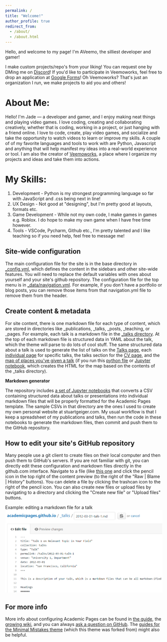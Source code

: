 ```yaml
---
permalink: /
title: "Welcome!"
author_profile: true
redirect_from: 
  - /about/
  - /about.html
---
```


Hello, and welcome to my page! I'm AVeemo, the silliest developer and gamer!

I make custom projects/repo's from your liking! You can request one by DMing me on [Discord](https://discord.com/users/333585549837336577)! If you'd like to participate in Veemoworks, feel free to drop an application at [Google Forms](https://forms.gle/8nCFSskjBAhevQt39)!
 Oh Veemoworks? That's just an organization I run, we make projects to aid you and others!

About Me:
======
Hello! I'm Jade — a developer and gamer, and I enjoy making neat things and playing video games. I love coding, creating and collaborating creatively, whether that is coding, working in a project, or just hanging with a friend online.
I love to code, create, play video games, and socialize and take the opportunity to watch videos to learn or improve my skills. A couple of of my favorite languages and tools to work with are Python, Javascript and anything that will help manifest my ideas into a real-world experience or tool.
I am also the creator of [Veemoworks](https://github.com/Veemoworks), a place where I organize my projects and ideas and take them into actions.

My Skills:
======
1. Development - Python is my strongest programming language so far with JavaScript and .css being next in line!
2. UX Design - Not good at "designing", but I'm pretty good at layouts, formats etc.
3. Game Development - While not my own code, I make games in games e.g. Roblox. I do hope to make my own game when I have free time however.
4. Tools - VSCode, Pycharm, Github etc., I'm pretty talented and I like teaching so if you need help, feel free to message me!

Site-wide configuration
------
The main configuration file for the site is in the base directory in [_config.yml](https://github.com/academicpages/academicpages.github.io/blob/master/_config.yml), which defines the content in the sidebars and other site-wide features. You will need to replace the default variables with ones about yourself and your site's github repository. The configuration file for the top menu is in [_data/navigation.yml](https://github.com/academicpages/academicpages.github.io/blob/master/_data/navigation.yml). For example, if you don't have a portfolio or blog posts, you can remove those items from that navigation.yml file to remove them from the header. 

Create content & metadata
------
For site content, there is one markdown file for each type of content, which are stored in directories like _publications, _talks, _posts, _teaching, or _pages. For example, each talk is a markdown file in the [_talks directory](https://github.com/academicpages/academicpages.github.io/tree/master/_talks). At the top of each markdown file is structured data in YAML about the talk, which the theme will parse to do lots of cool stuff. The same structured data about a talk is used to generate the list of talks on the [Talks page](https://academicpages.github.io/talks), each [individual page](https://academicpages.github.io/talks/2012-03-01-talk-1) for specific talks, the talks section for the [CV page](https://academicpages.github.io/cv), and the [map of places you've given a talk](https://academicpages.github.io/talkmap.html) (if you run this [python file](https://github.com/academicpages/academicpages.github.io/blob/master/talkmap.py) or [Jupyter notebook](https://github.com/academicpages/academicpages.github.io/blob/master/talkmap.ipynb), which creates the HTML for the map based on the contents of the _talks directory).

**Markdown generator**

The repository includes [a set of Jupyter notebooks](https://github.com/academicpages/academicpages.github.io/tree/master/markdown_generator
) that converts a CSV containing structured data about talks or presentations into individual markdown files that will be properly formatted for the Academic Pages template. The sample CSVs in that directory are the ones I used to create my own personal website at stuartgeiger.com. My usual workflow is that I keep a spreadsheet of my publications and talks, then run the code in these notebooks to generate the markdown files, then commit and push them to the GitHub repository.

How to edit your site's GitHub repository
------
Many people use a git client to create files on their local computer and then push them to GitHub's servers. If you are not familiar with git, you can directly edit these configuration and markdown files directly in the github.com interface. Navigate to a file (like [this one](https://github.com/academicpages/academicpages.github.io/blob/master/_talks/2012-03-01-talk-1.md) and click the pencil icon in the top right of the content preview (to the right of the "Raw | Blame | History" buttons). You can delete a file by clicking the trashcan icon to the right of the pencil icon. You can also create new files or upload files by navigating to a directory and clicking the "Create new file" or "Upload files" buttons. 

Example: editing a markdown file for a talk
![Editing a markdown file for a talk](/images/editing-talk.png)

For more info
------
More info about configuring Academic Pages can be found in [the guide](https://academicpages.github.io/markdown/), the [growing wiki](https://github.com/academicpages/academicpages.github.io/wiki), and you can always [ask a question on GitHub](https://github.com/academicpages/academicpages.github.io/discussions). The [guides for the Minimal Mistakes theme](https://mmistakes.github.io/minimal-mistakes/docs/configuration/) (which this theme was forked from) might also be helpful.
